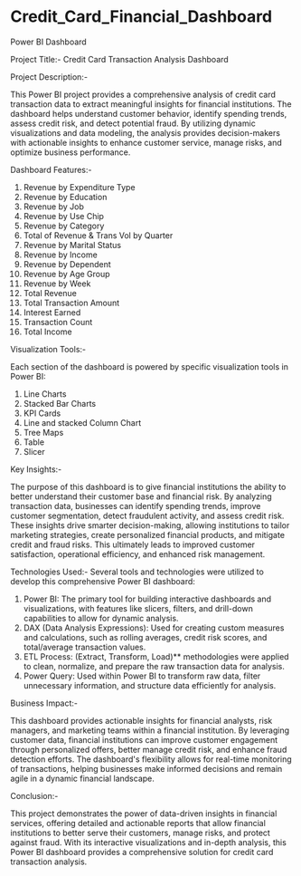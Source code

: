 # Credit_Card_Financial_Dashboard
Power BI Dashboard 

Project Title:-
Credit Card Transaction Analysis Dashboard

Project Description:-

This Power BI project provides a comprehensive analysis of credit card transaction data to extract meaningful insights for financial institutions. The dashboard helps understand customer behavior, identify spending trends, assess credit risk, and detect potential fraud. By utilizing dynamic visualizations and data modeling, the analysis provides decision-makers with actionable insights to enhance customer service, manage risks, and optimize business performance.

Dashboard Features:-

1. Revenue by Expenditure Type 
2. Revenue by Education
3. Revenue by Job 
4. Revenue by Use Chip 
5. Revenue by Category 
6. Total of Revenue & Trans Vol by Quarter 
7. Revenue by Marital Status
8. Revenue by Income
9. Revenue by Dependent
10. Revenue by Age Group
11. Revenue by Week
12. Total Revenue
13. Total Transaction Amount
14. Interest Earned
15. Transaction Count
16. Total Income

Visualization Tools:-

Each section of the dashboard is powered by specific visualization tools in Power BI:
1. Line Charts
2. Stacked Bar Charts
3. KPI Cards
4. Line and stacked Column Chart 
5. Tree Maps
6. Table 
7. Slicer

Key Insights:-

The purpose of this dashboard is to give financial institutions the ability to better understand their customer base and financial risk. By analyzing transaction data, businesses can identify spending trends, improve customer segmentation, detect fraudulent activity, and assess credit risk. These insights drive smarter decision-making, allowing institutions to tailor marketing strategies, create personalized financial products, and mitigate credit and fraud risks. This ultimately leads to improved customer satisfaction, operational efficiency, and enhanced risk management.

Technologies Used:-
Several tools and technologies were utilized to develop this comprehensive Power BI dashboard:

1. Power BI: The primary tool for building interactive dashboards and visualizations, with features like slicers, filters, and drill-down capabilities to allow for dynamic analysis.
2. DAX (Data Analysis Expressions): Used for creating custom measures and calculations, such as rolling averages, credit risk scores, and total/average transaction values.
3. ETL Process: (Extract, Transform, Load)** methodologies were applied to clean, normalize, and prepare the raw transaction data for analysis.
4. Power Query: Used within Power BI to transform raw data, filter unnecessary information, and structure data efficiently for analysis.

Business Impact:-

This dashboard provides actionable insights for financial analysts, risk managers, and marketing teams within a financial institution. By leveraging customer data, financial institutions can improve customer engagement through personalized offers, better manage credit risk, and enhance fraud detection efforts. The dashboard's flexibility allows for real-time monitoring of transactions, helping businesses make informed decisions and remain agile in a dynamic financial landscape.

Conclusion:-

This project demonstrates the power of data-driven insights in financial services, offering detailed and actionable reports that allow financial institutions to better serve their customers, manage risks, and protect against fraud. With its interactive visualizations and in-depth analysis, this Power BI dashboard provides a comprehensive solution for credit card transaction analysis.

